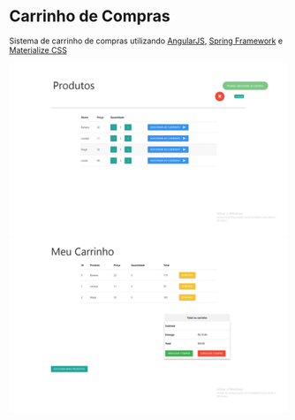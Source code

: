 # Carrinho de Compras
Sistema de carrinho de compras utilizando <a href='https://angular.io/'>AngularJS</a>, <a href='https://spring.io/'>Spring Framework</a> e <a href='https://materializecss.com/'>Materialize CSS</a>

![Alt text](home.png?raw=true "Optional Title")
![Alt text](carrinho.png?raw=true "Optional Title")

